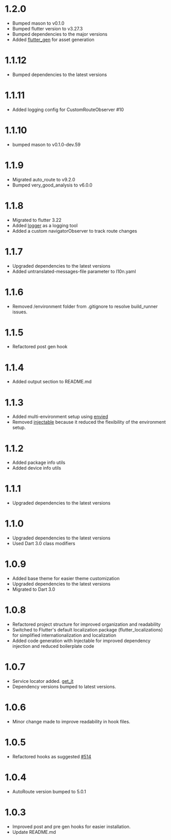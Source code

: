 # 1.2.0
- Bumped mason to v0.1.0
- Bumped flutter version to v3.27.3
- Bumped dependencies to the major versions
- Added [flutter_gen](https://pub.dev/packages/flutter_gen) for asset generation

# 1.1.12
- Bumped dependencies to the latest versions

# 1.1.11
- Added logging config for CustomRouteObserver #10

# 1.1.10
- bumped mason to v0.1.0-dev.59

# 1.1.9
- Migrated auto_route to v9.2.0
- Bumped very_good_analysis to v6.0.0 

# 1.1.8
- Migrated to flutter 3.22
- Added [logger](https://pub.dev/packages/logger) as a logging tool
- Added a custom navigatorObserver to track route changes

# 1.1.7
- Upgraded dependencies to the latest versions
- Added untranslated-messages-file parameter to l10n.yaml

# 1.1.6
- Removed /environment folder from .gitignore to resolve build_runner issues.

# 1.1.5
- Refactored post gen hook 

# 1.1.4
- Added output section to README.md

# 1.1.3
- Added multi-environment setup using [envied](https://pub.dev/packages/envied)
- Removed [injectable](https://pub.dev/packages/injectable) because it reduced the flexibility of the environment setup.

# 1.1.2
- Added package info utils
- Added device info utils

# 1.1.1
- Upgraded dependencies to the latest versions

# 1.1.0
- Upgraded dependencies to the latest versions
- Used Dart 3.0 class modifiers

# 1.0.9

- Added base theme for easier theme customization
- Upgraded dependencies to the latest versions
- Migrated to Dart 3.0

# 1.0.8

- Refactored project structure for improved organization and readability
- Switched to Flutter's default localization package (flutter_localizations) for simplified internationalization and localization
- Added code generation with Injectable for improved dependency injection and reduced boilerplate code

# 1.0.7

- Service locator added. [get_it](https://pub.dev/packages/get_it)
- Dependency versions bumped to latest versions.

# 1.0.6

- Minor change made to improve readability in hook files.

# 1.0.5

- Refactored hooks as suggested [#514](https://github.com/felangel/mason/issues/514)

# 1.0.4

- AutoRoute version bumped to 5.0.1

# 1.0.3

- Improved post and pre gen hooks for easier installation.
- Update README.md
